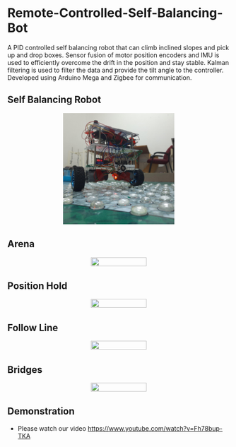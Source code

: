 # Remote-Controlled-Self-Balancing-Bot

A PID controlled self balancing robot that can climb inclined slopes and pick up and drop boxes. Sensor fusion of motor position encoders and IMU is used to efficiently overcome the drift in the position and stay stable. Kalman filtering is used to filter the data and provide the tilt angle to the controller. Developed using Arduino Mega and Zigbee for communication. 

## Self Balancing Robot

<p align="center">
  <img src="https://github.com/manoharbhat/Remote-Controlled-Self-Balancing-Bot/blob/main/images/bot.jpg" width=50% height=50%>
</p> 



## Arena

<p align="center">
  <img src="https://github.com/manoharbhat/Remote-Controlled-Self-Balancing-Bot/blob/main/images/Arena-gif.gif" width=50% height=50%>
</p> 



## Position Hold

<p align="center">
  <img src="https://github.com/manoharbhat/Remote-Controlled-Self-Balancing-Bot/blob/main/images/position%20hold.gif" width=50% height=50%>
</p> 



## Follow Line

<p align="center">
  <img src="https://github.com/manoharbhat/Remote-Controlled-Self-Balancing-Bot/blob/main/images/Follow-line-gif.gif" width=50% height=50%>
</p> 



## Bridges

<p align="center">
  <img src="https://github.com/manoharbhat/Remote-Controlled-Self-Balancing-Bot/blob/main/images/bridge-gif.gif" width=50% height=50%>
</p> 



## Demonstration


- Please watch our video https://www.youtube.com/watch?v=Fh78bup-TKA
